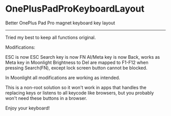 # OnePlusPadProKeyboardLayout
Better OnePlus Pad Pro magnet keyboard key layout

-------

Tried my best to keep all functions original.

Modifications:

ESC is now ESC
Search key is now FN
AI/Meta key is now Back, works as Meta key in Moonlight
Brightness to Del are mapped to F1-F12 when pressing Search(FN), except lock screen button cannot be blocked.

In Moonlight all modifications are working as intended.

This is a non-root solution so it won't work in apps that handles the replacing keys or listens to all keycode like browsers, but you probably won't need these buttons in a browser.

Enjoy your keyboard!
